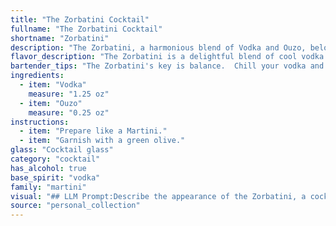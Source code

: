 ```yaml
---
title: "The Zorbatini Cocktail"
fullname: "The Zorbatini Cocktail"
shortname: "Zorbatini"
description: "The Zorbatini, a harmonious blend of Vodka and Ouzo, belongs to the Martini family, a lineage of sophisticated cocktails known for their dry and aromatic profiles. This drink, likely born in the Greek islands, pays homage to the iconic Zorba the Greek film, capturing the spirit of Greece in a glass. "
flavor_description: "The Zorbatini is a delightful blend of cool vodka and bold ouzo. Expect a refreshing, slightly sweet start with a subtle anise and licorice kick. The finish lingers with a warm, earthy spice, leaving you craving another sip. "
bartender_tips: "The Zorbatini's key is balance.  Chill your vodka and ouzo separately for the best taste.  Use a good quality ouzo for its anise flavor, but start with a 1:1 ratio and adjust to your taste.  Shake with ice to chill, but strain into a chilled martini glass to avoid dilution.  Garnish with a lemon twist or a cocktail olive for a Greek twist. "
ingredients:
  - item: "Vodka"
    measure: "1.25 oz"
  - item: "Ouzo"
    measure: "0.25 oz"
instructions:
  - item: "Prepare like a Martini."
  - item: "Garnish with a green olive."
glass: "Cocktail glass"
category: "cocktail"
has_alcohol: true
base_spirit: "vodka"
family: "martini"
visual: "## LLM Prompt:Describe the appearance of the Zorbatini, a cocktail made with Vodka and Ouzo. Consider:* **Color:** Is it clear, cloudy, or a specific color? What shade of that color?* **Clarity:** Is it crystal clear, slightly hazy, or completely opaque?* **Texture:** Is it smooth, oily, or have any visible elements?* **Garnish:** What garnish is traditionally used? How does it enhance the visual appeal? * **Glass:** What type of glass is it served in? How does the shape and material affect the overall look? Remember to paint a picture with your words, emphasizing the visual appeal of this unique cocktail.  "
source: "personal_collection"
---
```


